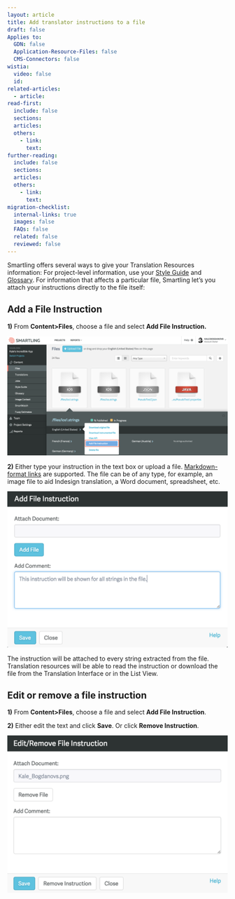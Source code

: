 ```yaml
---
layout: article
title: Add translator instructions to a file
draft: false
Applies to:
  GDN: false
  Application-Resource-Files: false
  CMS-Connectors: false
wistia:
  video: false
  id:
related-articles:
  - article:
read-first:
  include: false
  sections:
  articles:
  others:
    - link:
      text:
further-reading:
  include: false
  sections:
  articles:
  others:
    - link:
      text:
migration-checklist:
  internal-links: true
  images: false
  FAQs: false
  related: false
  reviewed: false
---
```



Smartling offers several ways to give your Translation Resources information: For project-level information, use your [Style Guide](/support/articles/style-guides/) and [Glossary](/support/sections/glossaries/). For information that affects a particular file, Smartling let’s you attach your instructions directly to the file itself:

## Add a File Instruction

**1)** From **Content&gt;Files**, choose a file and select **Add File Instruction.**

![](/uploads/versions/smartling---manage-files-4---x----2488-1346x---.png)

**2)** Either type your instruction in the text box or upload a file. [Markdown-format links](/support/faq/adding-links-to-translator-instructions-or-issues/) are supported. The file can be of any type, for example, an image file to aid Indesign translation, a Word document, spreadsheet, etc.

![](/uploads/versions/smartling---manage-files-5---x----1150-812x---.png)

The instruction will be attached to every string extracted from the file. Translation resources will be able to read the instruction or download the file from the Translation Interface or in the List View.

## Edit or remove a file instruction

**1)** From **Content&gt;Files**, choose a file and select **Add File Instruction**.

**2)** Either edit the text and click **Save**. Or click **Remove Instruction**.

![](/uploads/versions/smartling---manage-files-6---x----1142-812x---.png)